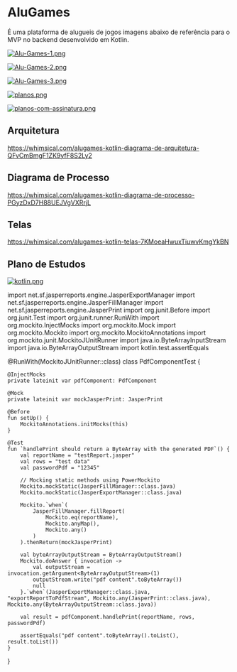# AluGames

É uma plataforma de alugueis de jogos imagens abaixo de referência para o MVP no backend desenvolvido em Kotlin.


[![Alu-Games-1.png](https://i.postimg.cc/pdr2xqFP/Alu-Games-1.png)](https://postimg.cc/DWVVPQ6N)

[![Alu-Games-2.png](https://i.postimg.cc/tRWxntrX/Alu-Games-2.png)](https://postimg.cc/3WrRPp56)

[![Alu-Games-3.png](https://i.postimg.cc/NFdY2zSJ/Alu-Games-3.png)](https://postimg.cc/QKKvR0X1)    

[![planos.png](https://i.postimg.cc/xdpPGQ2y/planos.png)](https://postimg.cc/5Hvv1Zj6)

[![planos-com-assinatura.png](https://i.postimg.cc/fRw76yWf/planos-com-assinatura.png)](https://postimg.cc/N5zrXgHK)


## Arquitetura

https://whimsical.com/alugames-kotlin-diagrama-de-arquitetura-QFvCmBmgF1ZK9yfF8S2Ly2

## Diagrama de Processo

https://whimsical.com/alugames-kotlin-diagrama-de-processo-PGyzDxD7H88UEJVgVXRrjL

## Telas

https://whimsical.com/alugames-kotlin-telas-7KMoeaHwuxTiuwvKmgYkBN

## Plano de Estudos

[![kotlin.png](https://i.postimg.cc/8k0BxZ8t/kotlin.png)](https://postimg.cc/YjQWWfCW)


import net.sf.jasperreports.engine.JasperExportManager
import net.sf.jasperreports.engine.JasperFillManager
import net.sf.jasperreports.engine.JasperPrint
import org.junit.Before
import org.junit.Test
import org.junit.runner.RunWith
import org.mockito.InjectMocks
import org.mockito.Mock
import org.mockito.Mockito
import org.mockito.MockitoAnnotations
import org.mockito.junit.MockitoJUnitRunner
import java.io.ByteArrayInputStream
import java.io.ByteArrayOutputStream
import kotlin.test.assertEquals

@RunWith(MockitoJUnitRunner::class)
class PdfComponentTest {

    @InjectMocks
    private lateinit var pdfComponent: PdfComponent

    @Mock
    private lateinit var mockJasperPrint: JasperPrint

    @Before
    fun setUp() {
        MockitoAnnotations.initMocks(this)
    }

    @Test
    fun `handlePrint should return a ByteArray with the generated PDF`() {
        val reportName = "testReport.jasper"
        val rows = "test data"
        val passwordPdf = "12345"

        // Mocking static methods using PowerMockito
        Mockito.mockStatic(JasperFillManager::class.java)
        Mockito.mockStatic(JasperExportManager::class.java)

        Mockito.`when`(
            JasperFillManager.fillReport(
                Mockito.eq(reportName),
                Mockito.anyMap(),
                Mockito.any()
            )
        ).thenReturn(mockJasperPrint)

        val byteArrayOutputStream = ByteArrayOutputStream()
        Mockito.doAnswer { invocation ->
            val outputStream = invocation.getArgument<ByteArrayOutputStream>(1)
            outputStream.write("pdf content".toByteArray())
            null
        }.`when`(JasperExportManager::class.java, "exportReportToPdfStream", Mockito.any(JasperPrint::class.java), Mockito.any(ByteArrayOutputStream::class.java))

        val result = pdfComponent.handlePrint(reportName, rows, passwordPdf)

        assertEquals("pdf content".toByteArray().toList(), result.toList())
    }
}



